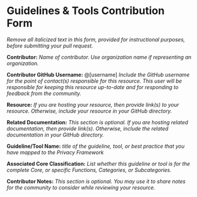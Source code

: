 # Guidelines & Tools Contribution Form
*Remove all italicized text in this form, provided for instructional purposes, before submitting your pull request.*

**Contributor:** *Name of contributor. Use organization name if representing an organization.*

**Contributor GitHub Username:** @[username] *Include the GitHub username for the point of contact(s) responsible for this resource. This user will be responsible for keeping this resource up-to-date and for responding to feedback from the community.*

**Resource:** *If you are hosting your resource, then provide link(s) to your resource. Otherwise, include your resource in your GitHub directory.*

**Related Documentation:** *This section is optional. If you are hosting related documentation, then provide link(s). Otherwise, include the related documentation in your GitHub directory.*

**Guideline/Tool Name:** *title of the guideline, tool, or best practice that you have mapped to the Privacy Framework*

**Associated Core Classification:** *List whether this guideline or tool is for the complete Core, or specific Functions, Categories, or Subcategories.*

**Contributor Notes:** *This section is optional. You may use it to share notes for the community to consider while reviewing your resource.*
